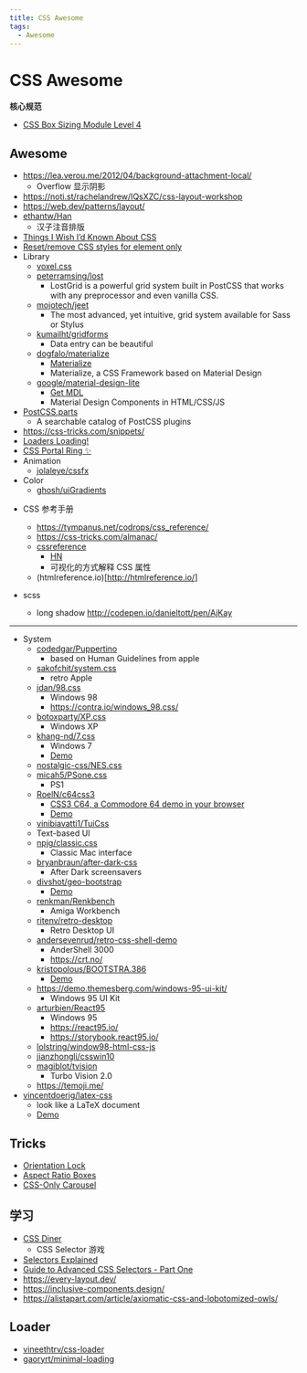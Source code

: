```yaml
---
title: CSS Awesome
tags:
  - Awesome
---
```


# CSS Awesome

**核心规范**

- [CSS Box Sizing Module Level 4](https://drafts.csswg.org/css-sizing-4)

## Awesome

- https://lea.verou.me/2012/04/background-attachment-local/
  - Overflow 显示阴影
- https://noti.st/rachelandrew/IQsXZC/css-layout-workshop
- https://web.dev/patterns/layout/
- [ethantw/Han](https://github.com/ethantw/Han)
  - 汉子注音排版
- [Things I Wish I’d Known About CSS ](https://news.ycombinator.com/item?id=23868355)
- [Reset/remove CSS styles for element only](https://stackoverflow.com/q/15901030/1870054)
- Library
  - [voxel.css](http://www.voxelcss.com/)
  - [peterramsing/lost](https://github.com/peterramsing/lost)
    - LostGrid is a powerful grid system built in PostCSS that works with any preprocessor and even vanilla CSS.
  - [mojotech/jeet](https://github.com/mojotech/jeet)
    - The most advanced, yet intuitive, grid system available for Sass or Stylus
  - [kumailht/gridforms](https://github.com/kumailht/gridforms)
    - Data entry can be beautiful
  - [dogfalo/materialize](https://github.com/dogfalo/materialize)
    - [Materialize](https://materializecss.com)
    - Materialize, a CSS Framework based on Material Design
  - [google/material-design-lite](https://github.com/google/material-design-lite)
    - [Get MDL](https://getmdl.io/)
    - Material Design Components in HTML/CSS/JS
- [PostCSS.parts](https://www.postcss.parts/)
  - A searchable catalog of PostCSS plugins
- https://css-tricks.com/snippets/
- [Loaders Loading!](https://codepen.io/collection/jifIK)
- [CSS Portal Ring ✨](https://codepen.io/jh3y/pen/eYMPmJW)
- Animation
  - [jolaleye/cssfx](https://github.com/jolaleye/cssfx)
- Color
  - [ghosh/uiGradients](https://github.com/ghosh/uiGradients)

* CSS 参考手册

  - https://tympanus.net/codrops/css_reference/
  - https://css-tricks.com/almanac/
  - [cssreference](http://cssreference.io/)
    - [HN](https://news.ycombinator.com/item?id=13031492)
    - 可视化的方式解释 CSS 属性
  - (htmlreference.io)[http://htmlreference.io/]

* scss
  - long shadow http://codepen.io/danieltott/pen/AjKay

---

- System
  - [codedgar/Puppertino](https://github.com/codedgar/Puppertino)
    - based on Human Guidelines from apple
  - [sakofchit/system.css](https://github.com/sakofchit/system.css)
    - retro Apple
  - [jdan/98.css](https://github.com/jdan/98.css)
    - Windows 98
    - https://contra.io/windows_98.css/
  - [botoxparty/XP.css](https://github.com/botoxparty/XP.css)
    - Windows XP
  - [khang-nd/7.css](https://github.com/khang-nd/7.css)
    - Windows 7
    - [Demo](https://khang-nd.github.io/7.css)
  - [nostalgic-css/NES.css](https://github.com/nostalgic-css/NES.css)
  - [micah5/PSone.css](https://github.com/micah5/PSone.css)
    - PS1
  - [RoelN/c64css3](https://github.com/RoelN/c64css3)
    - [CSS3 C64, a Commodore 64 demo in your browser](https://pixelambacht.nl/2013/css3-c64/)
    - [Demo](https://pixelambacht.nl/demo/css3-c64/)
  -  [vinibiavatti1/TuiCss](https://github.com/vinibiavatti1/TuiCss)
    - Text-based UI
  - [npjg/classic.css](https://github.com/npjg/classic.css)
    - Classic Mac interface
  - [bryanbraun/after-dark-css](https://github.com/bryanbraun/after-dark-css)
    - After Dark screensavers
  - [divshot/geo-bootstrap](https://github.com/divshot/geo-bootstrap)
    - [Demo](https://code.divshot.com/geo-bootstrap/)
  - [renkman/Renkbench](https://github.com/renkman/Renkbench)
    - Amiga Workbench
  - [ritenv/retro-desktop](https://github.com/ritenv/retro-desktop)
    - Retro Desktop UI
  - [andersevenrud/retro-css-shell-demo](https://github.com/andersevenrud/retro-css-shell-demo)
    - AnderShell 3000
    - https://crt.no/
  - [kristopolous/BOOTSTRA.386](https://github.com/kristopolous/BOOTSTRA.386)
    - [Demo](https://kristopolous.github.io/BOOTSTRA.386/)
  - https://demo.themesberg.com/windows-95-ui-kit/
    - Windows 95 UI Kit
  - [arturbien/React95](https://github.com/arturbien/React95)
    - Windows 95
    - https://react95.io/
    - https://storybook.react95.io/
  - [lolstring/window98-html-css-js](https://github.com/lolstring/window98-html-css-js)
  - [jianzhongli/csswin10](https://github.com/jianzhongli/csswin10)
  - [magiblot/tvision](https://github.com/magiblot/tvision)
    - Turbo Vision 2.0
  - https://temoji.me/
- [vincentdoerig/latex-css](https://github.com/vincentdoerig/latex-css)
  - look like a LaTeX document
  - [Demo](https://latex.vercel.app/)
## Tricks

- [Orientation Lock](https://css-tricks.com/snippets/css/orientation-lock/)
- [Aspect Ratio Boxes](https://css-tricks.com/aspect-ratio-boxes/)
- [CSS-Only Carousel](https://css-tricks.com/css-only-carousel/)

## 学习

- [CSS Diner](https://flukeout.github.io/)
  - CSS Selector 游戏
- [Selectors Explained](https://kittygiraudel.github.io/selectors-explained/)
- [Guide to Advanced CSS Selectors - Part One](https://moderncss.dev/guide-to-advanced-css-selectors-part-one/)
- https://every-layout.dev/
- https://inclusive-components.design/
- https://alistapart.com/article/axiomatic-css-and-lobotomized-owls/

## Loader

- [vineethtrv/css-loader](https://github.com/vineethtrv/css-loader)
- [gaoryrt/minimal-loading](https://github.com/gaoryrt/minimal-loading)
